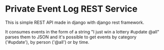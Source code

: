 Private Event Log REST Service
==============================

This is simple REST API made in django with django rest framework.

It consumes events in the form of a string "I just win a lottery #update @all"
parses them to JSON and it's possible to get events by category ('#update'),
by person ('@all') or by time.
